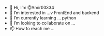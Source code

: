 - 👋 Hi, I’m @Amir00334
- 👀 I’m interested in ...v FrontEnd and backend
- 🌱 I’m currently learning ... python
- 💞️ I’m looking to collaborate on ...
- 📫 How to reach me ...

<!---
Amir00334/Amir00334 is a ✨ special ✨ repository because its `README.md` (this file) appears on your GitHub profile.
You can click the Preview link to take a look at your changes.
--->
